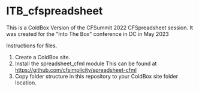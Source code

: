 # ITB_cfspreadsheet

This is a ColdBox Version of the CFSummit 2022 CFSpreadsheet session.
It was created for the "Into The Box" conference in DC in May 2023

Instructions for files.

1) Create a ColdBox site.
2) Install the spreadsheet_cfml module
   This can be found at https://github.com/cfsimplicity/spreadsheet-cfml
4) Copy folder structure in this repository to your ColdBox site folder location.
